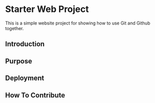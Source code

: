 # Starter Web Project

This is a simple website project for showing how to use Git and Github together.

## Introduction
## Purpose
## Deployment
## How To Contribute
